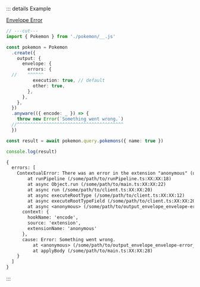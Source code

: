 ::: details Example

<div class="ExampleSnippet">
<a href="../../examples/output/envelope-error">Envelope Error</a>

<!-- dprint-ignore-start -->
```ts twoslash
// ---cut---
import { Pokemon } from './pokemon/__.js'

const pokemon = Pokemon
  .create({
    output: {
      envelope: {
        errors: {
  //    ^^^^^^
          execution: true, // default
          other: true,
        },
      },
    },
  })
  .anyware(({ encode: _ }) => {
    throw new Error(`Something went wrong.`)
  //^^^^^^^^^^^^^^^^^^^^^^^^^^^^^^^^^^^^^^^^
  })

const result = await pokemon.query.pokemons({ name: true })

console.log(result)
```
<!-- dprint-ignore-end -->

<!-- dprint-ignore-start -->
```txt
{
  errors: [
    ContextualError: There was an error in the extension "anonymous" (use named functions to improve this error message) while running hook "encode".
        at runPipeline (/some/path/to/runPipeline.ts:XX:XX:18)
        at async Object.run (/some/path/to/main.ts:XX:XX:22)
        at async run (/some/path/to/client.ts:XX:XX:20)
        at async executeRootType (/some/path/to/client.ts:XX:XX:12)
        at async executeRootTypeField (/some/path/to/client.ts:XX:XX:20)
        at async <anonymous> (/some/path/to/output_envelope_envelope-error__envelope-error.ts:XX:XX:16) {
      context: {
        hookName: 'encode',
        source: 'extension',
        extensionName: 'anonymous'
      },
      cause: Error: Something went wrong.
          at <anonymous> (/some/path/to/output_envelope_envelope-error__envelope-error.ts:XX:XX:11)
          at applyBody (/some/path/to/main.ts:XX:XX:28)
    }
  ]
}
```
<!-- dprint-ignore-end -->

</div>
:::
